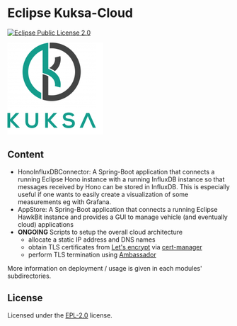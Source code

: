 <!--
******************************************************************************
Copyright (c) 2018 Dortmund University of Applied Sciences and Arts

All rights reserved. This program and the accompanying materials
are made available under the terms of the Eclipse Public License v2.0
which accompanies this distribution, and is available at
https://www.eclipse.org/org/documents/epl-2.0/index.php

Contributors:
    Robert Hoettger - initial readme files added
*****************************************************************************
-->

# Eclipse Kuksa-Cloud
[![Eclipse Public License 2.0](https://img.shields.io/badge/license-EPL--2.0-green.svg "Eclipse Public License 2.0")](LICENSE)

![Eclipse Kuksa](logos/kuksa.png "Eclipse Kuksa Logo")

## Content

* HonoInfluxDBConnector: A Spring-Boot application that connects a running Eclipse Hono instance with a running InfluxDB instance so that messages received by Hono can be stored in InfluxDB. This is especially useful if one wants to easily create a visualization of some measurements eg with Grafana.
* AppStore: A Spring-Boot application that connects a running Eclipse HawkBit instance and provides a GUI to manage vehicle (and eventually cloud) applications
* **ONGOING** Scripts to setup the overall cloud architecture
  * allocate a static IP address and DNS names
  * obtain TLS certificates from [Let's encrypt](https://letsencrypt.org/) via [cert-manager](https://docs.cert-manager.io/en/latest/)
  * perform TLS termination using [Ambassador](https://getambassador.io/)

More information on deployment / usage is given in each modules' subdirectories.

## License

Licensed under the [EPL-2.0](LICENSE) license.
